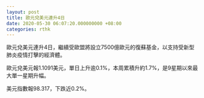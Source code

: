 ```yaml
---
layout: post
title: 歐元兌美元連升4日
date: 2020-05-30 06:07:20.000000000 +08:00
categories: rthk
---
```


歐元兌美元連升4日，繼續受歐盟將設立7500億歐元的復蘇基金，以支持受新型肺炎疫情打擊的經濟體。

歐元兌美元報1.1091美元，單日上升逾0.1%，本周累積升約1.7%，是9星期以來最大單一星期升幅。

美元指數報98.317，下跌近0.2%。
